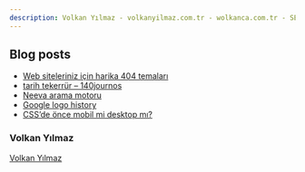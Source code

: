 ```yaml
---
description: Volkan Yılmaz - volkanyilmaz.com.tr - wolkanca.com.tr - SEO - WordPress
---
```


## Blog posts
<!-- BLOG-POST-LIST:START -->
- [Web siteleriniz için harika 404 temaları](https://wolkanca.com.tr/web-siteleriniz-icin-harika-404-temalari/)
- [tarih tekerrür – 140journos](https://wolkanca.com.tr/tarih-tekerrur-140journos/)
- [Neeva arama motoru](https://wolkanca.com.tr/neeva-arama-motoru/)
- [Google logo history](https://wolkanca.com.tr/google-logo-history/)
- [CSS’de önce mobil mi desktop mı?](https://wolkanca.com.tr/cssde-once-mobil-mi-desktop-mi/)
<!-- BLOG-POST-LIST:END -->


### Volkan Yılmaz

[Volkan Yılmaz](https://volkanyilmaz.com.tr/)

